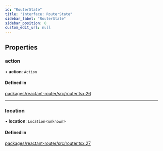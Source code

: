 ```yaml
---
id: "RouterState"
title: "Interface: RouterState"
sidebar_label: "RouterState"
sidebar_position: 0
custom_edit_url: null
---
```


## Properties

### action

• **action**: `Action`

#### Defined in

[packages/reactant-router/src/router.tsx:26](https://github.com/unadlib/reactant/blob/a797b664/packages/reactant-router/src/router.tsx#L26)

___

### location

• **location**: `Location`<`unknown`\>

#### Defined in

[packages/reactant-router/src/router.tsx:27](https://github.com/unadlib/reactant/blob/a797b664/packages/reactant-router/src/router.tsx#L27)
